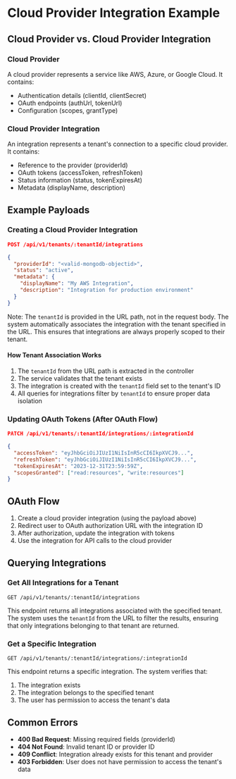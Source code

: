 # Cloud Provider Integration Example

## Cloud Provider vs. Cloud Provider Integration

### Cloud Provider
A cloud provider represents a service like AWS, Azure, or Google Cloud. It contains:
- Authentication details (clientId, clientSecret)
- OAuth endpoints (authUrl, tokenUrl)
- Configuration (scopes, grantType)

### Cloud Provider Integration
An integration represents a tenant's connection to a specific cloud provider. It contains:
- Reference to the provider (providerId)
- OAuth tokens (accessToken, refreshToken)
- Status information (status, tokenExpiresAt)
- Metadata (displayName, description)

## Example Payloads

### Creating a Cloud Provider Integration

```json
POST /api/v1/tenants/:tenantId/integrations

{
  "providerId": "<valid-mongodb-objectid>",
  "status": "active",
  "metadata": {
    "displayName": "My AWS Integration",
    "description": "Integration for production environment"
  }
}
```

Note: The `tenantId` is provided in the URL path, not in the request body. The system automatically associates the integration with the tenant specified in the URL. This ensures that integrations are always properly scoped to their tenant.

#### How Tenant Association Works

1. The `tenantId` from the URL path is extracted in the controller
2. The service validates that the tenant exists
3. The integration is created with the `tenantId` field set to the tenant's ID
4. All queries for integrations filter by `tenantId` to ensure proper data isolation

### Updating OAuth Tokens (After OAuth Flow)

```json
PATCH /api/v1/tenants/:tenantId/integrations/:integrationId

{
  "accessToken": "eyJhbGciOiJIUzI1NiIsInR5cCI6IkpXVCJ9...",
  "refreshToken": "eyJhbGciOiJIUzI1NiIsInR5cCI6IkpXVCJ9...",
  "tokenExpiresAt": "2023-12-31T23:59:59Z",
  "scopesGranted": ["read:resources", "write:resources"]
}
```

## OAuth Flow

1. Create a cloud provider integration (using the payload above)
2. Redirect user to OAuth authorization URL with the integration ID
3. After authorization, update the integration with tokens
4. Use the integration for API calls to the cloud provider

## Querying Integrations

### Get All Integrations for a Tenant

```
GET /api/v1/tenants/:tenantId/integrations
```

This endpoint returns all integrations associated with the specified tenant. The system uses the `tenantId` from the URL to filter the results, ensuring that only integrations belonging to that tenant are returned.

### Get a Specific Integration

```
GET /api/v1/tenants/:tenantId/integrations/:integrationId
```

This endpoint returns a specific integration. The system verifies that:
1. The integration exists
2. The integration belongs to the specified tenant
3. The user has permission to access the tenant's data

## Common Errors

- **400 Bad Request**: Missing required fields (providerId)
- **404 Not Found**: Invalid tenant ID or provider ID
- **409 Conflict**: Integration already exists for this tenant and provider
- **403 Forbidden**: User does not have permission to access the tenant's data